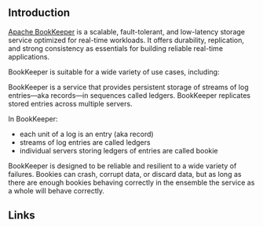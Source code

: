 ## Introduction

[Apache BookKeeper](https://bookkeeper.apache.org/) is a scalable, fault-tolerant, and low-latency storage service optimized for real-time workloads. It offers durability, replication, and strong consistency as essentials for building reliable real-time applications.

BookKeeper is suitable for a wide variety of use cases, including:



BookKeeper is a service that provides persistent storage of streams of log entries—aka records—in sequences called ledgers. BookKeeper replicates stored entries across multiple servers.

In BookKeeper:

- each unit of a log is an entry (aka record)
- streams of log entries are called ledgers
- individual servers storing ledgers of entries are called bookie

BookKeeper is designed to be reliable and resilient to a wide variety of failures. Bookies can crash, corrupt data, or discard data, but as long as there are enough bookies behaving correctly in the ensemble the service as a whole will behave correctly.



## Links
